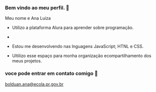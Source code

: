 ### Bem vindo ao meu perfil. 🦊

Meu nome e Ana Luiza 

- Utilizo a plataforma Alura para aprender sobre programação.
- 
- Estou me desenvolvendo nas lnguagens JavaScript; HTNL e CSS.

- Ultilizo esse espaço para monha organização ecompartilhamento dos meus projetos.


### voce pode entrar em contato comigo 📧

bolduan.ana@ecola.pr.gov.br
